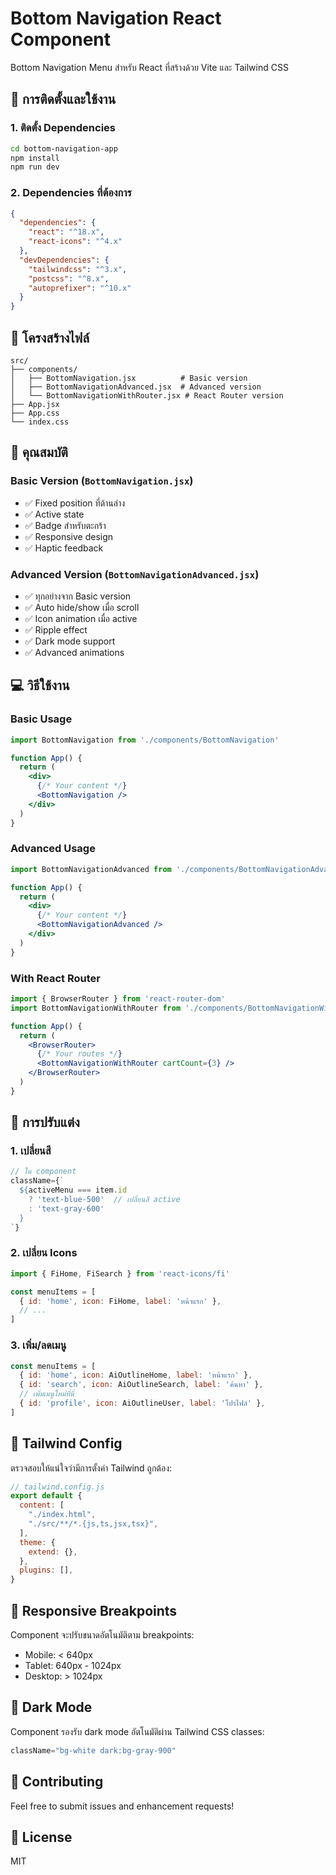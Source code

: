 # Bottom Navigation React Component

Bottom Navigation Menu สำหรับ React ที่สร้างด้วย Vite และ Tailwind CSS

## 🚀 การติดตั้งและใช้งาน

### 1. ติดตั้ง Dependencies

```bash
cd bottom-navigation-app
npm install
npm run dev
```

### 2. Dependencies ที่ต้องการ

```json
{
  "dependencies": {
    "react": "^18.x",
    "react-icons": "^4.x"
  },
  "devDependencies": {
    "tailwindcss": "^3.x",
    "postcss": "^8.x",
    "autoprefixer": "^10.x"
  }
}
```

## 📁 โครงสร้างไฟล์

```
src/
├── components/
│   ├── BottomNavigation.jsx          # Basic version
│   ├── BottomNavigationAdvanced.jsx  # Advanced version
│   └── BottomNavigationWithRouter.jsx # React Router version
├── App.jsx
├── App.css
└── index.css
```

## 🎯 คุณสมบัติ

### Basic Version (`BottomNavigation.jsx`)
- ✅ Fixed position ที่ด้านล่าง
- ✅ Active state
- ✅ Badge สำหรับตะกร้า
- ✅ Responsive design
- ✅ Haptic feedback

### Advanced Version (`BottomNavigationAdvanced.jsx`)
- ✅ ทุกอย่างจาก Basic version
- ✅ Auto hide/show เมื่อ scroll
- ✅ Icon animation เมื่อ active
- ✅ Ripple effect
- ✅ Dark mode support
- ✅ Advanced animations

## 💻 วิธีใช้งาน

### Basic Usage

```jsx
import BottomNavigation from './components/BottomNavigation'

function App() {
  return (
    <div>
      {/* Your content */}
      <BottomNavigation />
    </div>
  )
}
```

### Advanced Usage

```jsx
import BottomNavigationAdvanced from './components/BottomNavigationAdvanced'

function App() {
  return (
    <div>
      {/* Your content */}
      <BottomNavigationAdvanced />
    </div>
  )
}
```

### With React Router

```jsx
import { BrowserRouter } from 'react-router-dom'
import BottomNavigationWithRouter from './components/BottomNavigationWithRouter'

function App() {
  return (
    <BrowserRouter>
      {/* Your routes */}
      <BottomNavigationWithRouter cartCount={3} />
    </BrowserRouter>
  )
}
```

## 🎨 การปรับแต่ง

### 1. เปลี่ยนสี

```jsx
// ใน component
className={`
  ${activeMenu === item.id 
    ? 'text-blue-500'  // เปลี่ยนสี active
    : 'text-gray-600'
  }
`}
```

### 2. เปลี่ยน Icons

```jsx
import { FiHome, FiSearch } from 'react-icons/fi'

const menuItems = [
  { id: 'home', icon: FiHome, label: 'หน้าแรก' },
  // ...
]
```

### 3. เพิ่ม/ลดเมนู

```jsx
const menuItems = [
  { id: 'home', icon: AiOutlineHome, label: 'หน้าแรก' },
  { id: 'search', icon: AiOutlineSearch, label: 'ค้นหา' },
  // เพิ่มเมนูใหม่ที่นี่
  { id: 'profile', icon: AiOutlineUser, label: 'โปรไฟล์' },
]
```

## 🔧 Tailwind Config

ตรวจสอบให้แน่ใจว่ามีการตั้งค่า Tailwind ถูกต้อง:

```javascript
// tailwind.config.js
export default {
  content: [
    "./index.html",
    "./src/**/*.{js,ts,jsx,tsx}",
  ],
  theme: {
    extend: {},
  },
  plugins: [],
}
```

## 📱 Responsive Breakpoints

Component จะปรับขนาดอัตโนมัติตาม breakpoints:
- Mobile: < 640px
- Tablet: 640px - 1024px
- Desktop: > 1024px

## 🌙 Dark Mode

Component รองรับ dark mode อัตโนมัติผ่าน Tailwind CSS classes:

```jsx
className="bg-white dark:bg-gray-900"
```

## 🤝 Contributing

Feel free to submit issues and enhancement requests!

## 📄 License

MIT
